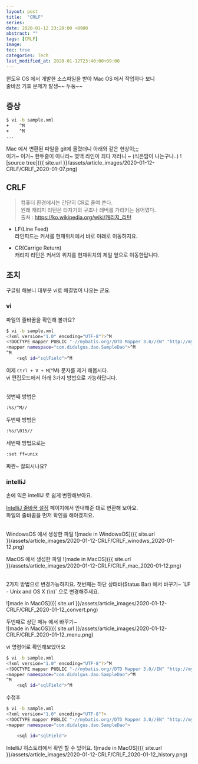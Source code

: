 ```yaml
---
layout: post
title:  "CRLF"
series:
date: 2020-01-12 23:20:00 +0900
abstract: ""
tags: [CRLF]
image:
toc: true
categories: Tech
last_modified_at: 2020-01-12T23:40:00+09:00
---
```


윈도우 OS 에서 개발한 소스파일을 받아 Mac OS 에서 작업하다 보니  
줄바꿈 기호 문제가 발생~~ 두둥~~  

## 증상

```bash
$ vi -b sample.xml
+    ^M
+    ^M
...
```

Mac 에서 변환된 파일을 git에 올렸더니 아래와 같은 현상이;;;  
이거~ 이거~ 한두줄이 아니라~ 몇백 라인이 죄다 저러니 ~ (식은땀이 나는구나..)
![source tree]({{ site.url }}/assets/article_images/2020-01-12-CRLF/CRLF_2020-01-07.png)


## CRLF

> 컴퓨터 환경에서는 간단히 CR로 줄여 쓴다.   
원래 캐리지 리턴은 타자기의 구조나 레버를 가리키는 용어였다.  
출처 : https://ko.wikipedia.org/wiki/캐리지_리턴


- LF(Line Feed)  
  라인피드는 커서를 현재위치에서 바로 아래로 이동하지요.

- CR(Carrige Return)  
  캐리지 리턴은 커서의 위치를 현재위치의 제일 앞으로 이동한답니다.


## 조치
구글링 해보니 대부분 vi로 해결법이 나오는 군요.  

### vi

파일의 줄바꿈을 확인해 볼까요?
```bash
$ vi -b sample.xml
<?xml version="1.0" encoding="UTF-8"?>^M
<!DOCTYPE mapper PUBLIC "-//mybatis.org//DTD Mapper 3.0//EN" "http://mybatis.org/dtd/mybatis-3-mapper.dtd">^M
<mapper namespace="com.didalgus.dao.SampleDao">^M
^M
    <sql id="sqlField">^M
```

이제 `Ctrl + V + M`(^M) 문자를 제거 해봅시다.  
vi 편집모드에서 아래 3가지 방법으로 가능하답니다.  
<br> 

첫번째 방법은  
```bash
:%s/^M//
```

두번째 방법은  
```bash
:%s/\015//
```

세번째 방법으로는
```bash
:set ff=unix
```

짜짠~ 잘되시나요?  


### intelliJ

손에 익은 intelliJ 로 쉽게 변환해보아요.

[IntelliJ 줄바꿈 설정](https://www.jetbrains.com/help/idea/configuring-line-endings-and-line-separators.html) 페이지에서 안내해준 대로 변환해 보아요.  
파일의 줄바꿈을 먼저 확인을 해야겠지요.  
<br>

WindowsOS 에서 생성한 파일
![made in WindowsOS]({{ site.url }}/assets/article_images/2020-01-12-CRLF/CRLF_winodws_2020-01-12.png)

MacOS 에서 생성한 파일
![made in MacOS]({{ site.url }}/assets/article_images/2020-01-12-CRLF/CRLF_mac_2020-01-12.png)

<br>
2가지 방법으로 변경가능하지요.   
첫번째는 하단 상태바(Status Bar) 에서 바꾸기~  
`LF - Unix and OS X (\n)` 으로 변경해주세요.  

![made in MacOS]({{ site.url }}/assets/article_images/2020-01-12-CRLF/CRLF_2020-01-12_convert.png)


두번째로 상단 메뉴 에서 바꾸기~  
![made in MacOS]({{ site.url }}/assets/article_images/2020-01-12-CRLF/CRLF_2020-01-12_menu.png)


vi 명령어로 확인해보았어요  
```bash
$ vi -b sample.xml
<?xml version="1.0" encoding="UTF-8"?>^M
<!DOCTYPE mapper PUBLIC "-//mybatis.org//DTD Mapper 3.0//EN" "http://mybatis.org/dtd/mybatis-3-mapper.dtd">^M
<mapper namespace="com.didalgus.dao.SampleDao">^M
^M
    <sql id="sqlField">^M
```

수정후  
```bash
$ vi -b sample.xml
<?xml version="1.0" encoding="UTF-8"?>
<!DOCTYPE mapper PUBLIC "-//mybatis.org//DTD Mapper 3.0//EN" "http://mybatis.org/dtd/mybatis-3-mapper.dtd">
<mapper namespace="com.didalgus.dao.SampleDao">

    <sql id="sqlField">
```

IntelliJ 히스토리에서 확인 할 수 있어요.
![made in MacOS]({{ site.url }}/assets/article_images/2020-01-12-CRLF/CRLF_2020-01-12_history.png)
